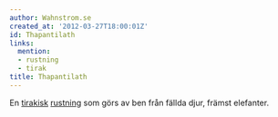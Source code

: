 ```yaml
---
author: Wahnstrom.se
created_at: '2012-03-27T18:00:01Z'
id: Thapantilath
links:
  mention:
  - rustning
  - tirak
title: Thapantilath
---
```


En [tirakisk][] [rustning] som görs av ben från fällda djur, främst elefanter.

  [tirakisk]: tirak
  [rustning]: rustning